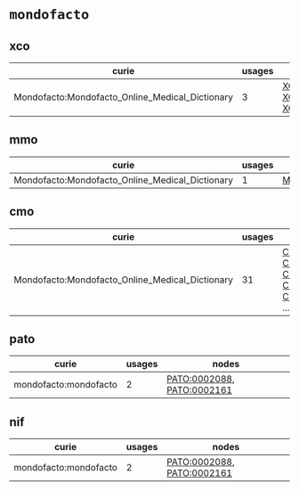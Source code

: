 # `mondofacto`

## xco

| curie                                           |   usages | nodes                                                                                                                                                                           |
|-------------------------------------------------|----------|---------------------------------------------------------------------------------------------------------------------------------------------------------------------------------|
| Mondofacto:Mondofacto_Online_Medical_Dictionary |        3 | [XCO:0000178](http://purl.obolibrary.org/obo/XCO_0000178), [XCO:0000186](http://purl.obolibrary.org/obo/XCO_0000186), [XCO:0000393](http://purl.obolibrary.org/obo/XCO_0000393) |

## mmo

| curie                                           |   usages | nodes                                                     |
|-------------------------------------------------|----------|-----------------------------------------------------------|
| Mondofacto:Mondofacto_Online_Medical_Dictionary |        1 | [MMO:0000310](http://purl.obolibrary.org/obo/MMO_0000310) |

## cmo

| curie                                           |   usages | nodes                                                                                                                                                                                                                                                                                                      |
|-------------------------------------------------|----------|------------------------------------------------------------------------------------------------------------------------------------------------------------------------------------------------------------------------------------------------------------------------------------------------------------|
| Mondofacto:Mondofacto_Online_Medical_Dictionary |       31 | [CMO:0000154](http://purl.obolibrary.org/obo/CMO_0000154), [CMO:0000168](http://purl.obolibrary.org/obo/CMO_0000168), [CMO:0000350](http://purl.obolibrary.org/obo/CMO_0000350), [CMO:0000919](http://purl.obolibrary.org/obo/CMO_0000919), [CMO:0001135](http://purl.obolibrary.org/obo/CMO_0001135), ... |

## pato

| curie                 |   usages | nodes                                                                                                                    |
|-----------------------|----------|--------------------------------------------------------------------------------------------------------------------------|
| mondofacto:mondofacto |        2 | [PATO:0002088](http://purl.obolibrary.org/obo/PATO_0002088), [PATO:0002161](http://purl.obolibrary.org/obo/PATO_0002161) |

## nif

| curie                 |   usages | nodes                                                                                                                    |
|-----------------------|----------|--------------------------------------------------------------------------------------------------------------------------|
| mondofacto:mondofacto |        2 | [PATO:0002088](http://purl.obolibrary.org/obo/PATO_0002088), [PATO:0002161](http://purl.obolibrary.org/obo/PATO_0002161) |

